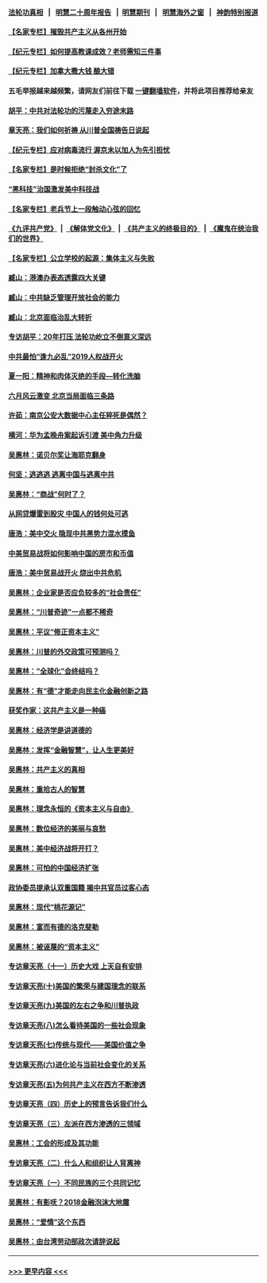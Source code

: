 #### [法轮功真相](https://github.com/gfw-breaker/truth/blob/master/README.md?t=0) &nbsp;&nbsp;|&nbsp;&nbsp; [明慧二十周年报告](https://github.com/gfw-breaker/mh-reports/blob/master/README.md?t=0) &nbsp;&nbsp;|&nbsp;&nbsp;[明慧期刊](https://github.com/gfw-breaker/mh-qikan) &nbsp;&nbsp;|&nbsp;&nbsp; [明慧海外之窗](https://github.com/gfw-breaker/mh-news/blob/master/README.md?t=0) &nbsp;&nbsp;|&nbsp;&nbsp; [神韵特别报道](https://github.com/gfw-breaker/mh-news/blob/master/shenyun.md?t=0)
#### [【名家专栏】摧毁共产主义从各州开始](../pages/nsc423/n13076376.md?t=07091001) 
#### [【纪元专栏】如何提高教课成效？老师需知三件事](../pages/nsc423/n12417848.md?t=07091001) 
#### [【纪元专栏】加拿大撒大钱 酿大错](../pages/nsc423/n12406564.md?t=07091001) 
#### 五毛举报越来越频繁，请网友们前往下载 [一键翻墙软件](https://github.com/gfw-breaker/ssr-accounts)，并将此项目推荐给亲友
#### [胡平：中共对法轮功的污蔑走入穷途末路](../pages/nsc423/n12266737.md?t=07091001) 
#### [章天亮：我们如何祈祷 从川普全国祷告日说起](../pages/nsc423/n11944627.md?t=07091001) 
#### [【纪元专栏】应对病毒流行 渥京未以加人为先引担忧](../pages/nsc423/n11875714.md?t=07091001) 
#### [【名家专栏】是时候拒绝“封杀文化”了](../pages/nsc423/n11814093.md?t=07091001) 
#### [“黑科技”治国激发美中科技战](../pages/nsc423/n11638056.md?t=07091001) 
#### [【名家专栏】老兵节上一段触动心弦的回忆](../pages/nsc423/n11646016.md?t=07091001) 
#### [《九评共产党》](https://github.com/begood0513/9ping.md/blob/master/README.md) &nbsp;|&nbsp; [《解体党文化》](../../../../jtdwh.md/blob/master/README.md)  &nbsp;|&nbsp; [《共产主义的终极目的》](../../../../gczydzjmd.md/blob/master/README.md) &nbsp;|&nbsp; [《魔鬼在统治我们的世界》](../../../../mgztzwmdsj.md/blob/master/README.md) 
#### [【名家专栏】公立学校的起源：集体主义与失败](../pages/nsc423/n11601833.md?t=07091001) 
#### [臧山：港澳办表态透露四大关键](../pages/nsc423/n11421628.md?t=07091001) 
#### [臧山：中共缺乏管理开放社会的能力](../pages/nsc423/n11407457.md?t=07091001) 
#### [臧山：北京面临治乱大转折](../pages/nsc423/n11406895.md?t=07091001) 
#### [专访胡平：20年打压 法轮功屹立不倒意义深远](../pages/nsc423/n11398800.md?t=07091001) 
#### [中共最怕“逢九必乱”2019人权战开火](../pages/nsc423/n11385248.md?t=07091001) 
#### [夏一阳：精神和肉体灭绝的手段—转化洗脑](../pages/nsc423/n11368250.md?t=07091001) 
#### [六月风云激变 北京当局面临三条路](../pages/nsc423/n11313668.md?t=07091001) 
#### [许茹：南京公安大数据中心主任猝死是偶然？](../pages/nsc423/n11064744.md?t=07091001) 
#### [横河：华为孟晚舟案起诉引渡 美中角力升级](../pages/nsc423/n11027230.md?t=07091001) 
#### [吴惠林：诺贝尔奖让海耶克翻身](../pages/nsc423/n10890049.md?t=07091001) 
#### [何坚：逃逃逃 逃离中国与逃离中共](../pages/nsc423/n10592891.md?t=07091001) 
#### [吴惠林：“商战”何时了？](../pages/nsc423/n10573558.md?t=07091001) 
#### [从网贷爆雷到股灾 中国人的钱何处可逃](../pages/nsc423/n10572800.md?t=07091001) 
#### [唐浩：美中交火 隐现中共黑势力混水摸鱼](../pages/nsc423/n10544040.md?t=07091001) 
#### [中美贸易战将如何影响中国的房市和币值](../pages/nsc423/n10543697.md?t=07091001) 
#### [唐浩：美中贸易战开火 烧出中共危机](../pages/nsc423/n10540126.md?t=07091001) 
#### [吴惠林：企业家是否应负较多的“社会责任”](../pages/nsc423/n10535022.md?t=07091001) 
#### [吴惠林：“川普奇迹”一点都不稀奇](../pages/nsc423/n10512808.md?t=07091001) 
#### [吴惠林：平议“修正资本主义”](../pages/nsc423/n10495724.md?t=07091001) 
#### [吴惠林：川普的外交政策可预测吗？](../pages/nsc423/n10462387.md?t=07091001) 
#### [吴惠林：“全球化”会终结吗？](../pages/nsc423/n10452838.md?t=07091001) 
#### [吴惠林：有“德”才能走向民主化金融创新之路](../pages/nsc423/n10432292.md?t=07091001) 
#### [获奖作家：这共产主义是一种癌](../pages/nsc423/n10431541.md?t=07091001) 
#### [吴惠林：经济学是讲道德的](../pages/nsc423/n10398014.md?t=07091001) 
#### [吴惠林：发挥“金融智慧”，让人生更美好](../pages/nsc423/n10375019.md?t=07091001) 
#### [吴惠林：共产主义的真相](../pages/nsc423/n10351394.md?t=07091001) 
#### [吴惠林：重拾古人的智慧](../pages/nsc423/n10337691.md?t=07091001) 
#### [吴惠林：理念永恒的《资本主义与自由》](../pages/nsc423/n10316274.md?t=07091001) 
#### [吴惠林：数位经济的美丽与哀愁](../pages/nsc423/n10292946.md?t=07091001) 
#### [吴惠林：美中经济战将开打？](../pages/nsc423/n10258825.md?t=07091001) 
#### [吴惠林：可怕的中国经济扩张](../pages/nsc423/n10219147.md?t=07091001) 
#### [政协委员提承认双重国籍 揭中共官员过客心态](../pages/nsc423/n10208809.md?t=07091001) 
#### [吴惠林：现代“桃花源记”](../pages/nsc423/n10185234.md?t=07091001) 
#### [吴惠林：富而有德的洛克斐勒](../pages/nsc423/n10142264.md?t=07091001) 
#### [吴惠林：被诬蔑的“资本主义”](../pages/nsc423/n10124816.md?t=07091001) 
#### [专访章天亮（十一）历史大戏 上天自有安排](../pages/nsc423/n10094905.md?t=07091001) 
#### [专访章天亮(十)美国的繁荣与建国理念的联系](../pages/nsc423/n10094899.md?t=07091001) 
#### [专访章天亮(九)美国的左右之争和川普执政](../pages/nsc423/n10094889.md?t=07091001) 
#### [专访章天亮(八)怎么看待美国的一些社会现象](../pages/nsc423/n10094857.md?t=07091001) 
#### [专访章天亮(七)传统与现代——美国价值之争](../pages/nsc423/n10093140.md?t=07091001) 
#### [专访章天亮(六)进化论与当前社会变化的关系](../pages/nsc423/n10092036.md?t=07091001) 
#### [专访章天亮(五)为何共产主义在西方不断渗透](../pages/nsc423/n10083620.md?t=07091001) 
#### [专访章天亮（四）历史上的预言告诉我们什么](../pages/nsc423/n10083606.md?t=07091001) 
#### [专访章天亮（三）左派在西方渗透的三领域](../pages/nsc423/n10081115.md?t=07091001) 
#### [吴惠林：工会的形成及其功能](../pages/nsc423/n10080633.md?t=07091001) 
#### [专访章天亮（二）什么人和组织让人背离神](../pages/nsc423/n10076637.md?t=07091001) 
#### [专访章天亮（一）不同民族的三个共同记忆](../pages/nsc423/n10074188.md?t=07091001) 
#### [吴惠林：有影呒？2018金融泡沫大地震](../pages/nsc423/n10040534.md?t=07091001) 
#### [吴惠林：“爱情”这个东西](../pages/nsc423/n10019423.md?t=07091001) 
#### [吴惠林：由台湾劳动部政次请辞说起](../pages/nsc423/n9979679.md?t=07091001) 

----
#### [ >>> 更早内容 <<< ](../indexes/nsc423-earlier.md)
